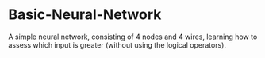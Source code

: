 # Basic-Neural-Network
A simple neural network, consisting of 4 nodes and 4 wires, learning how to assess which input is greater (without using the logical operators).
